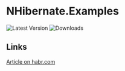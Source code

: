 # NHibernate.Examples

![Latest Version](https://img.shields.io/github/release/DamianMorozov/NHibernate.Examples.svg)
![Downloads](https://img.shields.io/github/downloads/DamianMorozov/NHibernate.Examples/total.svg)

## Links
[Article on habr.com](https://habr.com/ru/post/278633/)
